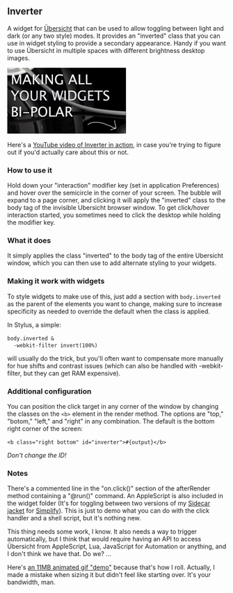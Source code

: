 ## Inverter

A widget for [Übersicht](http://tracesof.net/uebersicht/) that can be used to allow toggling between light and dark (or any two style) modes. It provides an "inverted" class that you can use in widget styling to provide a secondary appearance. Handy if you want to use Übersicht in multiple spaces with different brightness desktop images.

![](screenshot.png)

Here's a [YouTube video of Inverter in action](https://www.youtube.com/watch?v=8f67u6ZIFTk&feature=youtu.be), in case you're trying to figure out if you'd actually care about this or not.

### How to use it

Hold down your "interaction" modifier key (set in application Preferences) and hover over the semicircle in the corner of your screen. The bubble will expand to a page corner, and clicking it will apply the "inverted" class to the body tag of the invisible Ubersicht browser window. To get click/hover interaction started, you sometimes need to click the desktop while holding the modifier key.

### What it does

It simply applies the class "inverted" to the body tag of the entire Ubersicht window, which you can then use to add alternate styling to your widgets.

### Making it work with widgets

To style widgets to make use of this, just add a section with `body.inverted` as the parent of the elements you want to change, making sure to increase specificity as needed to override the default when the class is applied.

In Stylus, a simple:

    body.inverted &
      -webkit-filter invert(100%)

will usually do the trick, but you'll often want to compensate more manually for hue shifts and contrast issues (which can also be handled with -webkit-filter, but they can get RAM expensive).

### Additional configuration

You can position the click target in any corner of the window by changing the classes on the `<b>` element in the render method. The options are "top," "botom," "left," and "right" in any combination. The default is the bottom right corner of the screen:

    <b class="right bottom" id="inverter">#{output}</b>

_Don't change the ID!_

### Notes

There's a commented line in the "on.click()" section of the afterRender method containing a "@run()" command. An AppleScript is also included in the widget folder (It's for toggling between two versions of my [Sidecar jacket](http://brettterpstra.com/projects/sidecar/) for [Simplify](http://mmth.us/simplify/)). This is just to demo what you can do with the click handler and a shell script, but it's nothing new.

This thing needs some work, I know. It also needs a way to trigger automatically, but I think that would require having an API to access Übersicht from AppleScript, Lua, JavaScript for Automation or anything, and I don't think we have that. Do we? ...

Here's [an 11MB animated gif "demo"](http://assets.brettterpstra.com.s3.amazonaws.com/inverter.gif) because that's how I roll. Actually, I made a mistake when sizing it but didn't feel like starting over. It's your bandwidth, man.
